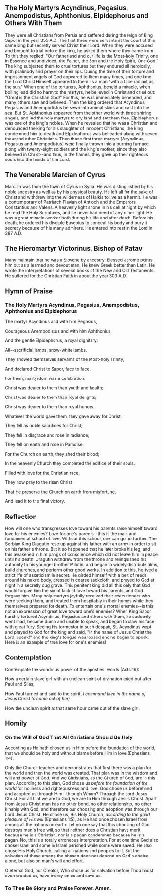 ## The Holy Martyrs Acyndinus, Pegasius, Anempodistus, Aphthonius, Elpidephorus and Others With Them

They were all Christians from Persia and suffered during the reign of King Sapor in the year 355 A.D. The first three were servants at the court of this same king but secretly served Christ their Lord. When they were accused and brought to trial before the king, he asked them where they came from. To this they replied: "Our fatherland and our life is the Most-holy Trinity, one in Essence and undivided, the Father, the Son and the Holy Spirit, One God." The king subjected them to cruel tortures but they endured all heroically, with psalmody and prayer on their lips. During the time of their torture and imprisonment angels of God appeared to them many times, and one time the Lord Christ Himself appeared to them as a man "with a face radiant as the sun." When one of the torturers, Aphthonius, beheld a miracle, when boiling lead did no harm to the martyrs, he believed in Christ and cried out: "Great is the Christian God!" For this, he was immediately beheaded, and many others saw and believed. Then the king ordered that Acyndinus, Pegasius and Anempodistus be sewn into animal skins and cast into the sea. But St. Aphthonius appeared from the other world with three shining angels, and led the holy martyrs to dry land and set them free. Elpidephorus was one of the king's nobles. When he revealed that he was a Christian and denounced the king for his slaughter of innocent Christians, the king condemned him to death and Elpidephorus was beheaded along with seven thousand other Christians. Then those first three martyrs [Acyndinus, Pegasius and Anempodistus] were finally thrown into a burning furnace along with twenty-eight soldiers and the king's mother, since they also believed in Christ--and thus, in the flames, they gave up their righteous souls into the hands of the Lord.


## The Venerable Marcian of Cyrus

Marcian was from the town of Cyrus in Syria. He was distinguished by his noble ancestry as well as by his physical beauty. He left all for the sake of Christ and withdrew into the wilderness of Halkis to live as a hermit. He was a contemporary of Patriarch Flavian of Antioch and the Emperors Constantius and Valens. A heavenly light shone in his cell at night by which he read the Holy Scriptures, and he never had need of any other light. He was a great miracle-worker both during his life and after death. Before his death, he ordered his disciple Eusebius to conceal his body and bury it secretly because of his many admirers. He entered into rest in the Lord in 387 A.D. 


## The Hieromartyr Victorinus, Bishop of Patav

Many maintain that he was a Slovene by ancestry. Blessed Jerome points him out as a learned and devout man. He knew Greek better than Latin. He wrote the interpretations of several books of the New and Old Testaments. He suffered for the Christian Faith in about the year 303 A.D.


## Hymn of Praise

### The Holy Martyrs Acyndinus, Pegasius, Anempodistus, Aphthonius and Elpidephorus

The martyr Acyndinus and with him Pegasius,

Courageous Anempodistus and with him Aphthonius,

And the gentle Elpidephorus, a royal dignitary:

All--sacrificial lambs, snow-white lambs.

They showed themselves servants of the Most-holy Trinity, 

And declared Christ to Sapor, face to face.

For them, martyrdom was a celebration.

Christ was dearer to them than youth and health;

Christ was dearer to them than royal delights;

Christ was dearer to them than royal honors.

Whatever the world gave them, they gave away for Christ;

They fell as noble sacrifices for Christ;

They fell in disgrace and rose in radiance;

They fell on earth and rose in Paradise.

For the Church on earth, they shed their blood;

In the heavenly Church they completed the edifice of their souls.

Filled with love for the Christian race, 

They now pray to the risen Christ

That He preserve the Church on earth from misfortune,

And lead it to the final victory.


## Reflection

How will one who transgresses love toward his parents raise himself toward love for his enemies? Love for one's parents--this is the main and fundamental school of love. Without this school, one can go no further. The Serbian King Dragutin rose up against his father with an army in order to sit on his father's throne. But it so happened that he later broke his leg, and this awakened in him pangs of conscience which did not leave him in peace until his death. Dragutin withdrew from the throne and relinquished his authority to his younger brother Milutin, and began to widely distribute alms, build churches, and perform other good works. In addition to this, he lived a strict life of asceticism in secret. He girded himself with a belt of reeds around his naked body, dressed in coarse sackcloth, and prayed to God at night in a secretly dug grave. This penitent king did all this only that God would forgive him the sin of lack of love toward his parents, and God forgave him. Many holy martyrs joyfully received their executioners who were seeking them, and treated them hospitably in their homes while they themselves prepared for death. To entertain one's mortal enemies--is this not an expression of great love toward one's enemies? When King Sapor harshly tortured Acyndinus, Pegasius and others with them, he suddenly went mad, became dumb and unable to speak, and began to claw his face with great fury. Seeing his tormentor in such despair, St. Acyndinus wept and prayed to God for the king and said, "In the name of Jesus Christ the Lord, speak!" and the king's tongue was loosed and he began to speak. Here is an example of true love for one's enemies!


## Contemplation

Contemplate the wondrous power of the apostles' words (Acts 16):

How a certain slave girl with an unclean spirit of divination cried out after Paul and Silas;

How Paul turned and said to the spirit, *I command thee in the name of Jesus Christ to come out of her;*

How the unclean spirit at that same hour came out of the slave girl.


## Homily

### On the Will of God That All Christians Should Be Holy

According as He hath chosen us in Him before the foundation of the world, that we should be holy and without blame before Him in love (Ephesians 1:4).

Only the Church teaches and demonstrates that first there was a plan for the world and then the world was created. That plan was in the wisdom and will and power of God. And we Christians, as the Church of God, are in this plan. According to this plan, God chose us *before the foundation of the world* for holiness and righteousness and love. God chose us beforehand and adopted us through Him--through Whom? Through the Lord Jesus Christ. For all that we are to God, we are to Him through Jesus Christ. Apart from Jesus Christ man has no other bond, no other relationship, no other kinship with God, and therefore our choosing and adoption was through our Lord Jesus Christ. He chose us, His Holy Church, *according to the good pleasure of His will* (Ephesians 1:5), as He had once chosen Israel from among all the nations on earth. Let no one say that this choosing of God destroys man's free will, so that neither does a Christian have merit because he is a Christian, nor is a pagan condemned because he is a pagan. No, this is a totally erroneous interpretation. For at one time God also chose Israel and some in Israel perished while some were saved. He also chose His Holy Church, calling all nations and peoples to it. But the salvation of those among the chosen does not depend on God's choice alone, but also on man's will and effort.

O eternal God, our Creator, Who chose us for salvation before Thou hadst even created us, have mercy on us and save us.

### To Thee Be Glory and Praise Forever. Amen.
